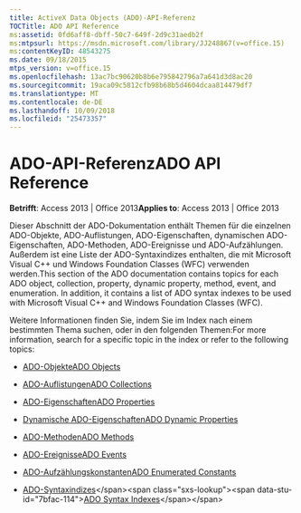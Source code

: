 ```yaml
---
title: ActiveX Data Objects (ADO)-API-Referenz
TOCTitle: ADO API Reference
ms:assetid: 0fd6aff8-dbff-50c7-649f-2d9c31aedb2f
ms:mtpsurl: https://msdn.microsoft.com/library/JJ248867(v=office.15)
ms:contentKeyID: 48543275
ms.date: 09/18/2015
mtps_version: v=office.15
ms.openlocfilehash: 13ac7bc90620b8b6e795842796a7a641d3d8ac20
ms.sourcegitcommit: 19aca09c5812cfb98b68b5d4604dcaa814479df7
ms.translationtype: MT
ms.contentlocale: de-DE
ms.lasthandoff: 10/09/2018
ms.locfileid: "25473357"
---
```

# <a name="ado-api-reference"></a><span data-ttu-id="7bfac-102">ADO-API-Referenz</span><span class="sxs-lookup"><span data-stu-id="7bfac-102">ADO API Reference</span></span>


<span data-ttu-id="7bfac-103">**Betrifft**: Access 2013 | Office 2013</span><span class="sxs-lookup"><span data-stu-id="7bfac-103">**Applies to**: Access 2013 | Office 2013</span></span>

<span data-ttu-id="7bfac-p101">Dieser Abschnitt der ADO-Dokumentation enthält Themen für die einzelnen ADO-Objekte, ADO-Auflistungen, ADO-Eigenschaften, dynamischen ADO-Eigenschaften, ADO-Methoden, ADO-Ereignisse und ADO-Aufzählungen. Außerdem ist eine Liste der ADO-Syntaxindizes enthalten, die mit Microsoft Visual C++ und Windows Foundation Classes (WFC) verwenden werden.</span><span class="sxs-lookup"><span data-stu-id="7bfac-p101">This section of the ADO documentation contains topics for each ADO object, collection, property, dynamic property, method, event, and enumeration. In addition, it contains a list of ADO syntax indexes to be used with Microsoft Visual C++ and Windows Foundation Classes (WFC).</span></span>

<span data-ttu-id="7bfac-106">Weitere Informationen finden Sie, indem Sie im Index nach einem bestimmten Thema suchen, oder in den folgenden Themen:</span><span class="sxs-lookup"><span data-stu-id="7bfac-106">For more information, search for a specific topic in the index or refer to the following topics:</span></span>

  - [<span data-ttu-id="7bfac-107">ADO-Objekte</span><span class="sxs-lookup"><span data-stu-id="7bfac-107">ADO Objects</span></span>](ado-objects-and-interfaces.md)

  - [<span data-ttu-id="7bfac-108">ADO-Auflistungen</span><span class="sxs-lookup"><span data-stu-id="7bfac-108">ADO Collections</span></span>](ado-collections.md)

  - [<span data-ttu-id="7bfac-109">ADO-Eigenschaften</span><span class="sxs-lookup"><span data-stu-id="7bfac-109">ADO Properties</span></span>](ado-properties.md)

  - [<span data-ttu-id="7bfac-110">Dynamische ADO-Eigenschaften</span><span class="sxs-lookup"><span data-stu-id="7bfac-110">ADO Dynamic Properties</span></span>](ado-dynamic-properties.md)

  - [<span data-ttu-id="7bfac-111">ADO-Methoden</span><span class="sxs-lookup"><span data-stu-id="7bfac-111">ADO Methods</span></span>](ado-methods.md)

  - [<span data-ttu-id="7bfac-112">ADO-Ereignisse</span><span class="sxs-lookup"><span data-stu-id="7bfac-112">ADO Events</span></span>](ado-events.md)

  - [<span data-ttu-id="7bfac-113">ADO-Aufzählungskonstanten</span><span class="sxs-lookup"><span data-stu-id="7bfac-113">ADO Enumerated Constants</span></span>](ado-enumerated-constants.md)

  - <span data-ttu-id="7bfac-114">[ADO-Syntaxindizes](https://msdn.microsoft.com/library/jj248990\(v=office.15\))</span><span class="sxs-lookup"><span data-stu-id="7bfac-114">[ADO Syntax Indexes](https://msdn.microsoft.com/library/jj248990\(v=office.15\))</span></span>

